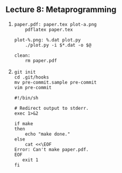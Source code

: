 ## Lecture 8: Metaprogramming

1. ```shell
   paper.pdf: paper.tex plot-a.png
       pdflatex paper.tex
   
   plot-%.png: %.dat plot.py
       ./plot.py -i $*.dat -o $@
   
   clean:
       rm paper.pdf
   ```

3. ```shell
   git init
   cd .git/hooks
   mv pre-commit.sample pre-commit
   vim pre-commit
   ```

   ```shell
   #!/bin/sh
   
   # Redirect output to stderr.
   exec 1>&2
   
   if make
   then
       echo "make done."	
   else
       cat <<\EOF
   Error: Can't make paper.pdf. 
   EOF
   	  exit 1
   fi
   ```

